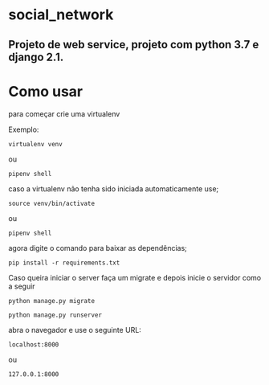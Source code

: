 # social_network
Projeto de web service, projeto com python 3.7 e django 2.1.
-------------------------------------------------------------------------------------------
# Como usar
para começar crie uma virtualenv

Exemplo:

```
virtualenv venv
```
ou
```
pipenv shell
```
caso a virtualenv não tenha sido iniciada automaticamente use;

```
source venv/bin/activate
```
ou
```
pipenv shell
```
agora digite o comando para baixar as dependências;

```
pip install -r requirements.txt
```
Caso queira iniciar o server faça um migrate e depois inicie o servidor como a seguir

```
python manage.py migrate

python manage.py runserver
```
abra o navegador e use o seguinte URL:


```
localhost:8000
```
ou
```
127.0.0.1:8000
```
